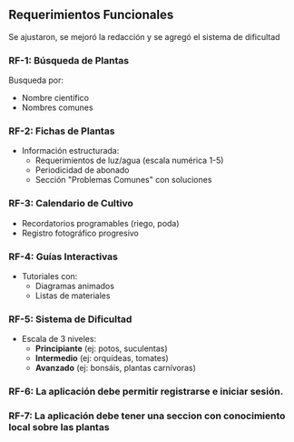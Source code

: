 ## Requerimientos Funcionales 

Se ajustaron, se mejoró la redacción y se agregó el sistema de dificultad

### RF-1: Búsqueda de Plantas
Busqueda por:
  - Nombre científico
  - Nombres comunes


### RF-2: Fichas de Plantas
- Información estructurada:
  - Requerimientos de luz/agua (escala numérica 1-5)
  - Periodicidad de abonado
  - Sección "Problemas Comunes" con soluciones

### RF-3: Calendario de Cultivo
- Recordatorios programables (riego, poda)
- Registro fotográfico progresivo


### RF-4: Guías Interactivas
- Tutoriales con:
  - Diagramas animados
  - Listas de materiales


### RF-5: Sistema de Dificultad
- Escala de 3 niveles:
  - **Principiante** (ej: potos, suculentas)
  - **Intermedio** (ej: orquídeas, tomates)
  - **Avanzado** (ej: bonsáis, plantas carnívoras)


### RF-6: La aplicación debe permitir registrarse e iniciar sesión.

### RF-7: La aplicación debe tener una seccion con conocimiento local sobre las plantas